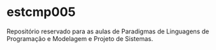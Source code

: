 # estcmp005
Repositório reservado para as aulas de Paradigmas de Linguagens de Programação e Modelagem e Projeto de Sistemas.
